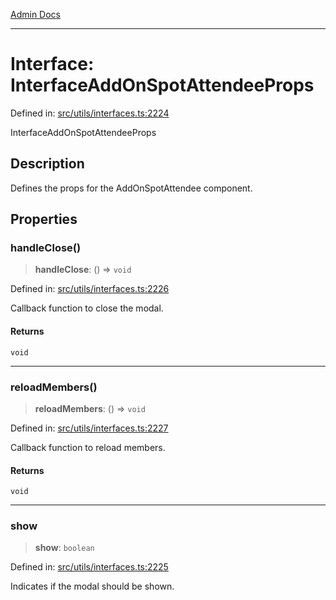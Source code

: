 [Admin Docs](/)

***

# Interface: InterfaceAddOnSpotAttendeeProps

Defined in: [src/utils/interfaces.ts:2224](https://github.com/PalisadoesFoundation/talawa-admin/blob/main/src/utils/interfaces.ts#L2224)

InterfaceAddOnSpotAttendeeProps

## Description

Defines the props for the AddOnSpotAttendee component.

## Properties

### handleClose()

> **handleClose**: () => `void`

Defined in: [src/utils/interfaces.ts:2226](https://github.com/PalisadoesFoundation/talawa-admin/blob/main/src/utils/interfaces.ts#L2226)

Callback function to close the modal.

#### Returns

`void`

***

### reloadMembers()

> **reloadMembers**: () => `void`

Defined in: [src/utils/interfaces.ts:2227](https://github.com/PalisadoesFoundation/talawa-admin/blob/main/src/utils/interfaces.ts#L2227)

Callback function to reload members.

#### Returns

`void`

***

### show

> **show**: `boolean`

Defined in: [src/utils/interfaces.ts:2225](https://github.com/PalisadoesFoundation/talawa-admin/blob/main/src/utils/interfaces.ts#L2225)

Indicates if the modal should be shown.
